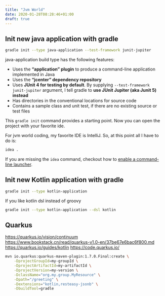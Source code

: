 ```yaml
---
title: "Jvm World"
date: 2020-01-28T08:28:46+01:00
draft: true
---
```



## Init new java application with gradle

```bash
gradle init --type java-application --test-framework junit-jupiter
```

java-application build type has the following features:

- Uses the **“application” plugin** to produce a command-line application implemented in Java
- Uses the **“jcenter” dependency repository**
- Uses **JUnit 4 for testing by default**. By supplying `--test-framework junit-jupiter` argument, I tell gradle to **use JUnit Jupiter (aka Junit 5) instead**
- Has directories in the conventional locations for source code
- Contains a sample class and unit test, if there are no existing source or test files

This `gradle init` command provides a starting point. Now you can open the project with your favorite ide.

For jvm world coding, my favorite IDE is IntelliJ. So, at this point all I have to do is:

```bash
idea .
```

If you are missing the `idea` command, checkout how to [enable a command-line launcher](https://www.jetbrains.com/help/idea/working-with-the-ide-features-from-command-line.html).

## Init new Kotlin application with gradle

```bash
gradle init --type kotlin-application
```

If you like kotlin dsl instead of groovy

```bash
gradle init --type kotlin-application --dsl kotlin
```

## Quarkus

<https://quarkus.io/vision/continuum>
<https://www.bookstack.cn/read/quarkus-v1.0-en/37be67e6bac6f800.md>
<https://quarkus.io/guides/kotlin>
<https://code.quarkus.io/>

```bash
mvn io.quarkus:quarkus-maven-plugin:1.7.0.Final:create \
    -DprojectGroupId=my-groupId \
    -DprojectArtifactId=my-artifactId \
    -DprojectVersion=my-version \
    -DclassName="org.my.group.MyResource" \
    -Dpath="/greeting" \
    -Dextensions="kotlin,resteasy-jsonb" \
    -DbuildTool=gradle
```
